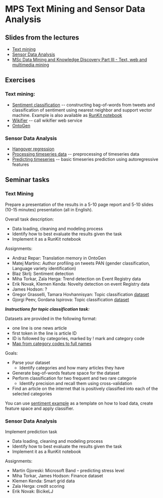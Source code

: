 # MPS Text Mining and Sensor Data Analysis

## Slides from the lectures

- [Text mining](TextMiningMPS_Nov2016.pdf)
- [Sensor Data Analysis](SensorAnalytics_November2016.pdf)
- [MSc Data Mining and Knowledge Discovery Part III - Text, web and multimedia mining](MSc_DMTextMiningMPS_Nov2016.pdf)

## Exercises

### Text mining:

- [Sentiment classification](textmining/sentiment.js) -- constructing bag-of-words
from tweets and classification of sentiment using nearest neighbor and
support vector machine. Example is also available as [RunKit notebook](https://runkit.com/rupnikj/qminer-sentiment-extraction)
- [Wikifier](textmining/wikifier.js) -- call wikifier web service
- [OntoGen](http://ontogen.ijs.si)

### Sensor Data Analysis

- [Hangover regression](https://runkit.com/blazf/hangover-regression)
- [Processing timeseries data](sensordata/processing.js) -- preprocessing of timeseries data
- [Predicting timeseries](sensordata/prediction.js) -- basic timeseries prediction using autoregressive features

## Seminar tasks

### Text Mining

Prepare a presentation of the results in a 5-10 page report and
5-10 slides (10-15 minutes) presentation (all in English).

Overall task description:
- Data loading, cleaning and modeling process
- Identify how to best evaluate the results given the task
- Implement it as a RunKit notebook

Assignments:
- Andraz Repar: Translation memory in OntoGen
- Matej Martinc: Author profiling on tweets PAN (gender classification, Language variety identification)
- Blaz Skrlj: Sentiment detection
- Miha Torkar, Zala Herga: Trend detection on Event Registry data
- Erik Novak, Klemen Kenda: Novelty detection on event Registry data
- James Hodson: ?
- Gregor Grasselli, Tamara Hovhannisyan: Topic classification [dataset](https://raw.githubusercontent.com/blazf/mpsPractice/master/textmining/dataset/news.001.txt)
- Gjorgi Peev, Gordana Ispirova: Topic classification [dataset](https://raw.githubusercontent.com/blazf/mpsPractice/master/textmining/dataset/news.002.txt)

***Instructions for topic classification task:***

Datasets are provided in the following format:
- one line is one news article
- first token in the line is article ID
- ID is followed by categories, marked by ! mark and category code
- [Map from category codes to full names](http://jmlr.csail.mit.edu/papers/volume5/lewis04a/a03-expanded-topics-hierarchy/rcv1.topics.hier.expanded)

Goals:
- Parse your dataset
  - Identify categories and how many articles they have
- Generate bag-of-words feature space for the dataset
- Perform classification for two frequent and two rare categorie
  - Identify precision and recall them using cross-validation
- Find an article on the internet that is positively classified into
  each of the selected categories

You can use [sentiment example](textmining/sentiment.js) as a template
on how to load data, create feature space and apply classifier.


### Sensor Data Analysis

Implement prediction task
- Data loading, cleaning and modeling process
- Identify how to best evaluate the results given the task
- Implement it as a RunKit notebook

Assignments:
- Martin Gjoreski: Microsoft Band – predicting stress level
- Miha Torkar, James Hodson: Finance dataset
- Klemen Kenda: Smart grid data
- Zala Herga: credit scoring
- Erik Novak: BicikeLJ
